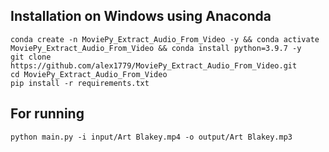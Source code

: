 ## Installation on Windows using Anaconda
```
conda create -n MoviePy_Extract_Audio_From_Video -y && conda activate MoviePy_Extract_Audio_From_Video && conda install python=3.9.7 -y
git clone https://github.com/alex1779/MoviePy_Extract_Audio_From_Video.git
cd MoviePy_Extract_Audio_From_Video
pip install -r requirements.txt

```
## For running
```
python main.py -i input/Art Blakey.mp4 -o output/Art Blakey.mp3
```
